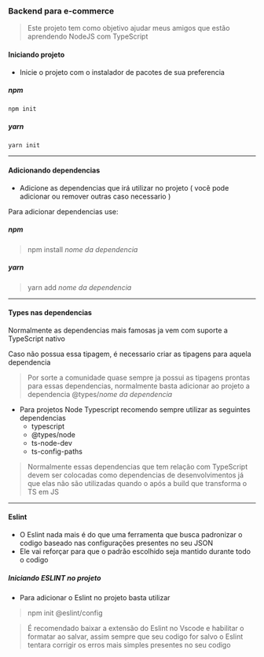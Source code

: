 ### Backend para e-commerce

> Este projeto tem como objetivo ajudar meus amigos que estão aprendendo NodeJS com TypeScript

#### Iniciando projeto

- Inicie o projeto com o instalador de pacotes de sua preferencia

##### npm
```=
npm init
```

##### yarn
```
yarn init
```
<hr />

#### Adicionando dependencias

- Adicione as dependencias que irá utilizar no projeto ( você pode adicionar ou remover outras caso necessario )

Para adicionar dependencias use:
##### npm
> npm install *nome da dependencia*

##### yarn
> yarn add *nome da dependencia*

<hr />

#### Types nas dependencias

Normalmente as dependencias mais famosas ja vem com suporte a TypeScript nativo

Caso não possua essa tipagem, é necessario criar as tipagens para aquela dependencia
 
> Por sorte a comunidade quase sempre ja possui as tipagens prontas para essas dependencias, normalmente basta adicionar ao projeto a dependencia @types/*nome da dependencia*


- Para projetos Node Typescript recomendo sempre utilizar as seguintes dependencias
  - typescript
  - @types/node
  - ts-node-dev
  - ts-config-paths

> Normalmente essas dependencias que tem relação com TypeScript devem ser colocadas como dependencias de desenvolvimentos já que elas não são utilizadas quando o após a build que transforma o TS em JS

<hr />

#### Eslint

- O Eslint nada mais é do que uma ferramenta que busca padronizar o codigo baseado nas configurações presentes no seu JSON
- Ele vai reforçar para que o padrão escolhido seja mantido durante todo o codigo

##### Iniciando ESLINT no projeto

- Para adicionar o Eslint no projeto basta utilizar

> npm init @eslint/config

> É recomendado baixar a extensão do Eslint no Vscode e habilitar o formatar ao salvar, assim sempre que seu codigo for salvo o Eslint tentara corrigir os erros mais simples presentes no seu codigo
